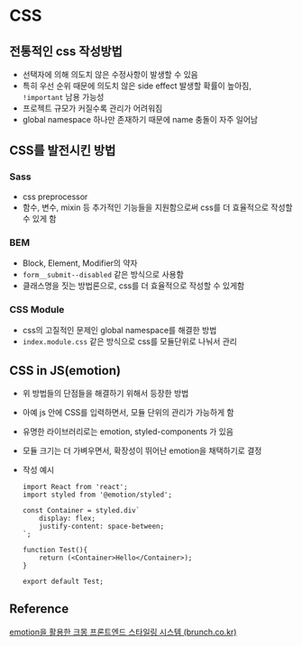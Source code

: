 # CSS

## 전통적인 css 작성방법

- 선택자에 의해 의도치 않은 수정사항이 발생할 수 있음
- 특히 우선 순위 때문에 의도치 않은 side effect 발생할 확률이 높아짐, `!important` 남용 가능성
- 프로젝트 규모가 커질수록 관리가 어려워짐
- global namespace 하나만 존재하기 때문에 name 충돌이 자주 일어남

## CSS를 발전시킨 방법

### Sass

- css preprocessor
- 함수, 변수, mixin 등 추가적인 기능들을 지원함으로써 css를 더 효율적으로 작성할 수 있게 함

### BEM

- Block, Element, Modifier의 약자
- `form__submit--disabled` 같은 방식으로 사용함
- 클래스명을 짓는 방법론으로, css를 더 효율적으로 작성할 수 있게함

### CSS Module

- css의 고질적인 문제인 global namespace를 해결한 방법
- `index.module.css` 같은 방식으로 css를 모듈단위로 나눠서 관리

## CSS in JS(emotion)

- 위 방법들의 단점들을 해결하기 위해서 등장한 방법
- 아예 js 안에 CSS를 입력하면서, 모듈 단위의 관리가 가능하게 함
- 유명한 라이브러리로는 emotion, styled-components 가 있음
- 모듈 크기는 더 가벼우면서, 확장성이 뛰어난 emotion을 채택하기로 결정
- 작성 예시

  ```
  import React from 'react';
  import styled from '@emotion/styled';

  const Container = styled.div`
      display: flex;
      justify-content: space-between;
  `;

  function Test(){
      return (<Container>Hello</Container>);
  }

  export default Test;
  ```

## Reference

[emotion을 활용한 크몽 프론트엔드 스타일링 시스템 (brunch.co.kr)](https://brunch.co.kr/@kmongdev/17#comment)
